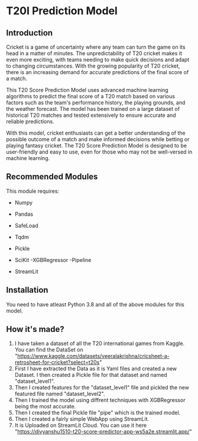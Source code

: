 # T20I Prediction Model

## Introduction

Cricket is a game of uncertainty where any team can turn the game on its head in a matter of
minutes. The unpredictability of T20 cricket makes it even more exciting, with teams needing to make
quick decisions and adapt to changing circumstances. With the growing popularity of T20 cricket,
there is an increasing demand for accurate predictions of the final score of a match.

This T20 Score Prediction Model uses advanced machine learning algorithms to predict the final score
of a T20 match based on various factors such as the team's performance history, the playing grounds,
and the weather forecast. The model has been trained on a large dataset of historical T20 matches
and tested extensively to ensure accurate and reliable predictions.

With this model, cricket enthusiasts can get a better understanding of the possible outcome of a
match and make informed decisions while betting or playing fantasy cricket. The T20 Score Prediction
Model is designed to be user-friendly and easy to use, even for those who may not be well-versed in
machine learning.

## Recommended Modules

This module requires:

-   Numpy

-   Pandas

-   SafeLoad

-   Tqdm

-   Pickle

-   SciKit -XGBRegressor -Pipeline

-   StreamLit

## Installation

You need to have atleast Python 3.8 and all of the above modules for this model.

## How it's made?

1. I have taken a dataset of all the T20 international games from Kaggle. You can find the DataSet
   on
   "https://www.kaggle.com/datasets/veeralakrishna/cricsheet-a-retrosheet-for-cricket?select=t20s"
2. First I have extracted the Data as it is Yaml files and created a new Dataset. I then created a
   Pickle file for that dataset and named "dataset_level1".
3. Then I created features for the "dataset_level1" file and pickled the new featured file named
   "dataset_level2".
4. Then I trained the model using diffrent techniques with XGBRegressor being the most accurate.
5. Then I created the final Pickle file "pipe" which is the trained model.
6. Then I created a fairly simple WebApp using StreamLit.
7. It is Uploaded on StreamLit Cloud. You can use it here
   "https://divyanshu1510-t20-score-predictor-app-ws5a2e.streamlit.app/"
